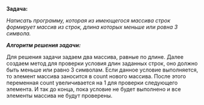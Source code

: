 **Задача:** 

*Написать программу, которая из имеющегося массива строк формирует массив из строк, длина которых меньше или ровна 3 символа.*

***Алгоритм решения задачи:***

Для решения задачи задаем два массива, равные по длине. Далее создаем метод для проверки условия длин заданных строк, оно должно быть меньше или равно 3 символам. Если данное условие выполняется, то элемент массива заносится в count нового массива. После этого переменная count увеличивается на 1 для проверки следующего элемента. И так до конца, пока условие не будет выполнено и все элементы массива не будут проверены. 